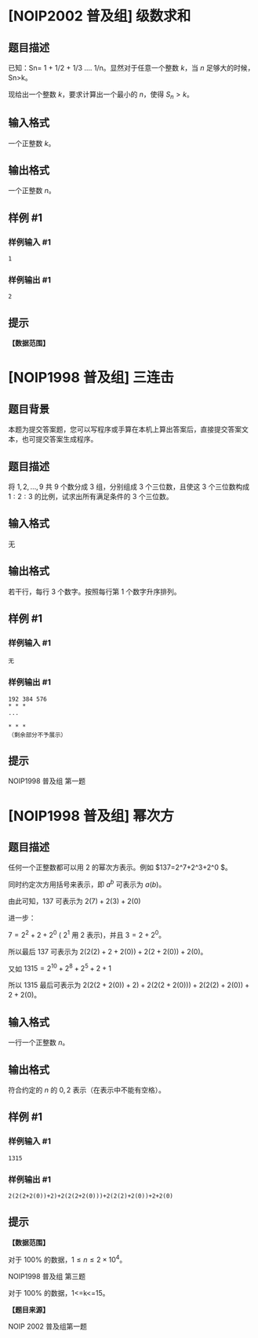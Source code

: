 # [NOIP2002 普及组] 级数求和

## 题目描述

已知：Sn= 1 + 1/2 + 1/3 ....  1/n。显然对于任意一个整数 $k$，当 $n$ 足够大的时候，Sn>k。

现给出一个整数 $k$，要求计算出一个最小的 $n$，使得 $S_n>k$。

## 输入格式

一个正整数 $k$。

## 输出格式

一个正整数 $n$。

## 样例 #1

### 样例输入 #1

```
1
```

### 样例输出 #1

```
2
```

## 提示

**【数据范围】**






# [NOIP1998 普及组] 三连击

## 题目背景

本题为提交答案题，您可以写程序或手算在本机上算出答案后，直接提交答案文本，也可提交答案生成程序。

## 题目描述

将 $1, 2, \ldots , 9$ 共 $9$ 个数分成 $3$ 组，分别组成 $3$ 个三位数，且使这 $3$ 个三位数构成 $1 : 2 : 3$ 的比例，试求出所有满足条件的 $3$ 个三位数。

## 输入格式

无

## 输出格式

若干行，每行 $3$ 个数字。按照每行第 $1$ 个数字升序排列。

## 样例 #1

### 样例输入 #1

```
无
```

### 样例输出 #1

```
192 384 576
* * *
...

* * *
（剩余部分不予展示）
```

## 提示

NOIP1998 普及组 第一题







# [NOIP1998 普及组] 幂次方

## 题目描述

任何一个正整数都可以用 $2$ 的幂次方表示。例如 $137=2^7+2^3+2^0 $。

同时约定次方用括号来表示，即 $a^b$ 可表示为 $a(b)$。

由此可知，$137$ 可表示为 $2(7)+2(3)+2(0)$

进一步：

$7= 2^2+2+2^0$  ( $2^1$ 用 $2$ 表示)，并且 $3=2+2^0$。

所以最后 $137$ 可表示为 $2(2(2)+2+2(0))+2(2+2(0))+2(0)$。

又如 $1315=2^{10} +2^8 +2^5 +2+1$

所以 $1315$ 最后可表示为 $2(2(2+2(0))+2)+2(2(2+2(0)))+2(2(2)+2(0))+2+2(0)$。

## 输入格式

一行一个正整数 $n$。

## 输出格式

符合约定的 $n$ 的 $0, 2$ 表示（在表示中不能有空格）。

## 样例 #1

### 样例输入 #1

```
1315
```

### 样例输出 #1

```
2(2(2+2(0))+2)+2(2(2+2(0)))+2(2(2)+2(0))+2+2(0)
```

## 提示

**【数据范围】**

对于 $100\%$ 的数据，$1 \le n \le 2 \times {10}^4$。

NOIP1998 普及组 第三题

对于 $100\%$ 的数据，1<=k<=15。

**【题目来源】**

NOIP 2002 普及组第一题
